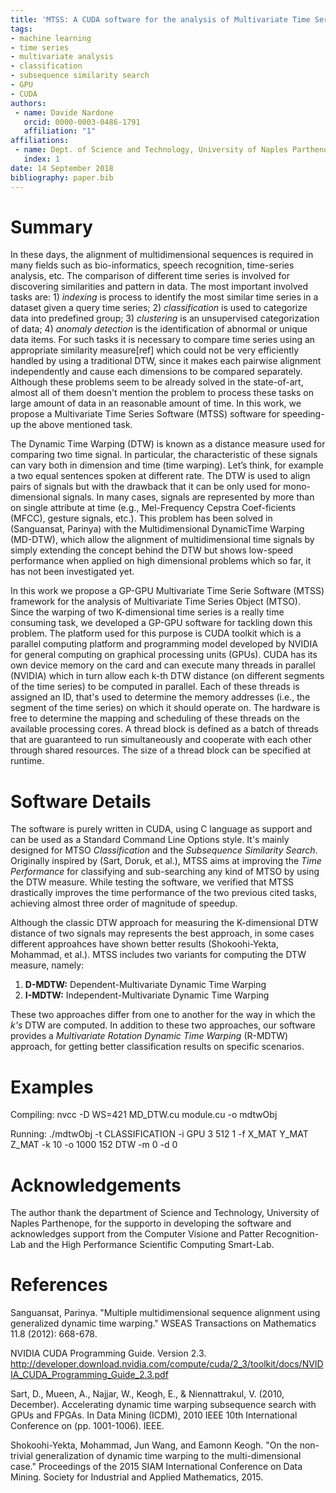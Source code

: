 ```yaml
---
title: 'MTSS: A CUDA software for the analysis of Multivariate Time Series'
tags:
- machine learning
- time series
- multivariate analysis
- classification
- subsequence similarity search
- GPU
- CUDA
authors:
 - name: Davide Nardone
   orcid: 0000-0003-0486-1791
   affiliation: "1"
affiliations:
 - name: Dept. of Science and Technology, University of Naples Parthenope
   index: 1
date: 14 September 2018
bibliography: paper.bib
---
```


# Summary
In these days, the alignment of multidimensional sequences is required in many fields such as bio-informatics, speech recognition, time-series analysis, etc. The comparison of different time series is involved for discovering similarities and pattern in data. The most important involved tasks are: 1) *indexing* is process to identify the most similar time series in a dataset given a query time series; 2) *classification* is used to categorize data into predefined group; 3) *clustering* is an unsupervised categorization of data; 4) *anomaly detection* is the identification of abnormal or unique data items. For such tasks it is necessary to compare time series using an appropriate similarity measure[ref] which could not be very efficiently handled by using a traditional DTW, since it makes each pairwise alignment independently and cause each dimensions to be compared separately. Although these problems seem to be already solved in the state-of-art, almost all of them doesn't mention the problem to process these tasks on large amount of data in an reasonable amount of time. In this work, we propose a Multivariate Time Series Software (MTSS) software for speeding-up the above mentioned task.

The Dynamic Time Warping (DTW) is known as a distance measure used for comparing two time signal. In particular,  the  characteristic  of  these  signals  can  vary both in dimension and time (time warping). Let’s think, for example a two equal sentences spoken at  different rate. The DTW is used to align pairs of signals but with the drawback that it can be only used for mono-dimensional signals. In many cases, signals are represented by more than on single attribute at time (e.g., Mel-Frequency Cepstra Coef-ficients (MFCC), gesture signals, etc.). This problem has been solved in (Sanguansat, Parinya) with the Multidimensional DynamicTime Warping (MD-DTW), which allow the alignment of multidimensional time signals by simply extending the concept behind the DTW but shows low-speed performance when applied on high dimensional problems which so far, it has not been investigated yet.

In this work we propose a GP-GPU Multivariate Time Serie Software (MTSS) framework for the analysis of Multivariate Time Series Object (MTSO). Since the warping of two K-dimensional time series is a really time consuming task, we developed a GP-GPU software for tackling down this problem. The platform used for this purpose is CUDA toolkit which is a parallel computing platform and programming model developed by NVIDIA for general computing on graphical processing units (GPUs). CUDA has its own device memory on the card and can execute many threads in parallel (NVIDIA) which in turn allow each k-th DTW distance (on different segments of the time series) to be computed in parallel. Each of these threads is assigned an ID, that's used to determine the memory addresses (i.e., the segment of the time series) on which it should operate on. The hardware is free to determine the mapping and scheduling of these threads on the available processing cores. A thread block is defined as a batch of threads that are guaranteed to run simultaneously and cooperate with each other through shared resources. The size of a thread block can be specified at runtime.

# Software Details
The software is purely written in CUDA, using C language as support and can be used as a Standard Command Line Options style. It's mainly designed for MTSO *Classification* and the *Subsequence Similarity Search*. Originally inspired by (Sart, Doruk, et al.), MTSS aims at improving the *Time Performance* for classifying and sub-searching any kind of MTSO by using the DTW measure. 
While testing the software, we verified that MTSS drastically improves the time performance of the two previous cited tasks, achieving almost three order of magnitude of speedup.

Although  the classic DTW approach for measuring the K-dimensional DTW distance of two signals  may  represents  the  best approach, in some cases different approahces have shown better results (Shokoohi-Yekta, Mohammad, et al.).  MTSS includes two variants for computing the DTW measure, namely:

1. **D-MDTW:** Dependent-Multivariate Dynamic Time Warping
2. **I-MDTW:** Independent-Multivariate Dynamic Time Warping

These two approaches differ from one to another for the way in which the *k's* DTW are computed. In addition to these two approaches, our software provides a *Multivariate Rotation Dynamic Time Warping* (R-MDTW) approach, for getting better classification results on specific scenarios.

# Examples

Compiling:
nvcc -D WS=421 MD_DTW.cu module.cu -o mdtwObj

Running:
./mdtwObj -t CLASSIFICATION -i GPU 3 512 1 -f X_MAT Y_MAT Z_MAT -k 10 -o 1000 152 DTW -m 0 -d 0

# Acknowledgements
The author thank the department of Science and Technology, University of Naples Parthenope, for the supporto in developing the software and acknowledges support from the Computer Visione and Patter Recognition-Lab and the High Performance Scientific Computing Smart-Lab.

# References
Sanguansat, Parinya. "Multiple multidimensional sequence alignment using generalized dynamic time warping." WSEAS Transactions on Mathematics 11.8 (2012): 668-678.

NVIDIA CUDA Programming Guide. Version 2.3. http://developer.download.nvidia.com/compute/cuda/2_3/toolkit/docs/NVIDIA_CUDA_Programming_Guide_2.3.pdf

Sart, D., Mueen, A., Najjar, W., Keogh, E., & Niennattrakul, V. (2010, December). Accelerating dynamic time warping subsequence search with GPUs and FPGAs. In Data Mining (ICDM), 2010 IEEE 10th International Conference on (pp. 1001-1006). IEEE.

Shokoohi-Yekta, Mohammad, Jun Wang, and Eamonn Keogh. "On the non-trivial generalization of dynamic time warping to the multi-dimensional case." Proceedings of the 2015 SIAM International Conference on Data Mining. Society for Industrial and Applied Mathematics, 2015.

